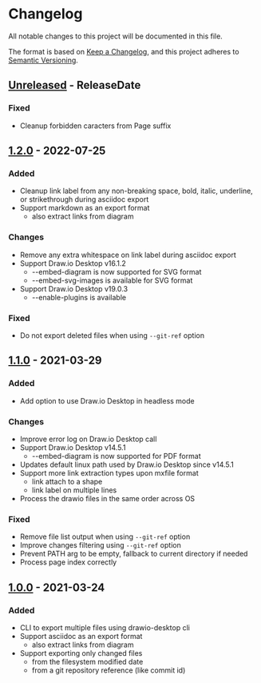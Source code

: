 # Changelog

All notable changes to this project will be documented in this file.

The format is based on [Keep a Changelog](https://keepachangelog.com/en/1.0.0/), and this project adheres
to [Semantic Versioning](https://semver.org/spec/v2.0.0.html).

<!-- next-header -->
## [Unreleased] - ReleaseDate

### Fixed

* Cleanup forbidden caracters from Page suffix

## [1.2.0] - 2022-07-25

### Added

* Cleanup link label from any non-breaking space, bold, italic, underline, or strikethrough during asciidoc export
* Support markdown as an export format
  * also extract links from diagram

### Changes

* Remove any extra whitespace on link label during asciidoc export
* Support Draw.io Desktop v16.1.2
  * --embed-diagram is now supported for SVG format
  * --embed-svg-images is available for SVG format
* Support Draw.io Desktop v19.0.3
  * --enable-plugins is available

### Fixed

* Do not export deleted files when using `--git-ref` option

## [1.1.0] - 2021-03-29

### Added

* Add option to use Draw.io Desktop in headless mode

### Changes

* Improve error log on Draw.io Desktop call
* Support Draw.io Desktop v14.5.1
  * --embed-diagram is now supported for PDF format
* Updates default linux path used by Draw.io Desktop since v14.5.1
* Support more link extraction types upon mxfile format
  * link attach to a shape
  * link label on multiple lines
* Process the drawio files in the same order across OS

### Fixed

* Remove file list output when using `--git-ref` option
* Improve changes filtering using `--git-ref` option
* Prevent PATH arg to be empty, fallback to current directory if needed
* Process page index correctly

## [1.0.0] - 2021-03-24

### Added

* CLI to export multiple files using drawio-desktop cli
* Support asciidoc as an export format
  * also extract links from diagram
* Support exporting only changed files
  * from the filesystem modified date
  * from a git repository reference (like commit id)

<!-- next-url -->
[Unreleased]: https://github.com/rlespinasse/wints/compare/v1.2.0...HEAD
[1.2.0]: https://github.com/rlespinasse/wints/compare/v1.1.0...v1.2.0
[1.1.0]: https://github.com/rlespinasse/wints/compare/v1.0.0...v1.1.0

[1.0.0]: https://github.com/rlespinasse/drawio-exported/compare/cb9aec8...v1.0.0
